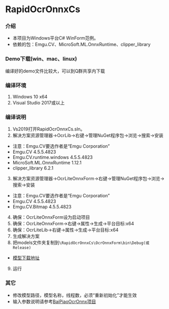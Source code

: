 # RapidOcrOnnxCs

### 介绍
* 本项目为Windows平台C# WinForm范例。
* 依赖的包：Emgu.CV、MicroSoft.ML.OnnxRuntime、clipper_library

### Demo下载(win、mac、linux)
编译好的demo文件比较大，可以到Q群共享内下载

### 编译环境
1. Windows 10 x64
2. Visual Studio 2017或以上

### 编译说明
1. Vs2019打开RapidOcrOnnxCs.sln。
2. 解决方案资源管理器->OcrLib->右键->管理NuGet程序包->浏览->搜索->安装
* 注意：Emgu.CV要选作者是“Emgu Corporation”
* Emgu.CV 4.5.5.4823
* Emgu.CV.runtime.windows 4.5.5.4823
* MicroSoft.ML.OnnxRuntime 1.12.1
* clipper_library 6.2.1
3. 解决方案资源管理器->OcrLiteOnnxForm->右键->管理NuGet程序包->浏览->搜索->安装
* 注意：Emgu.CV要选作者是“Emgu Corporation”
* Emgu.CV 4.5.5.4823
* Emgu.CV.Bitmap 4.5.5.4823
4. 确保：OcrLiteOnnxForm设为启动项目
5. 确保：OcrLiteOnnxForm->右键->属性->生成->平台目标:x64
6. 确保：OcrLiteLib->右键->属性->生成->平台目标:x64
7. 生成解决方案
8. 把models文件夹复制到```\RapidOcrOnnxCs\OcrOnnxForm\bin\Debug(或Release)```
* [模型下载地址](https://github.com/znsoftm/BaiPiaoOCR/tree/main/models)
9. 运行

### 其它
* 修改模型路径，模型名称，线程数，必须“重新初始化”才能生效
* 输入参数说明请参考[BaiPiaoOcrOnnx项目](https://github.com/RapidAI/RapidOCR/blob/main/cpp/README.md)
